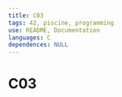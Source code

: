 ```yaml
---
title: C03
tags: 42, piscine, programming
use: README, Documentation
languages: C
dependences: NULL
---
```


# C03
